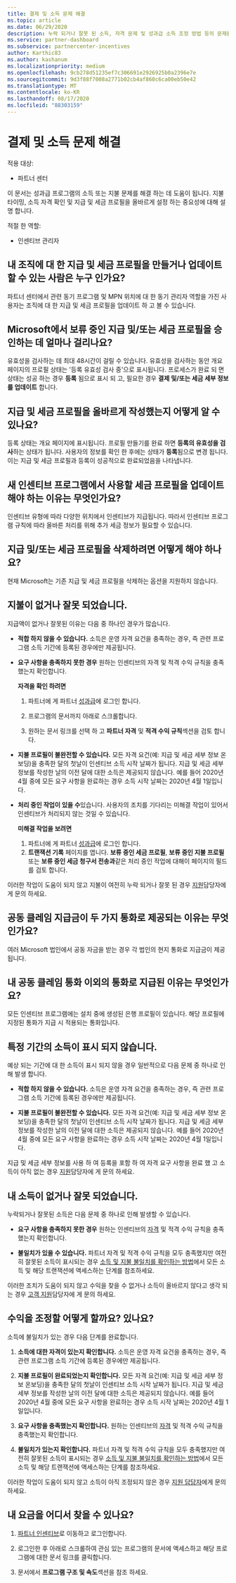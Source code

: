 ```yaml
---
title: 결제 및 소득 문제 해결
ms.topic: article
ms.date: 06/29/2020
description: 누락 되거나 잘못 된 소득, 자격 문제 및 성과급 소득 조정 방법 등의 문제를 해결 하는 방법에 대해 알아봅니다.
ms.service: partner-dashboard
ms.subservice: partnercenter-incentives
author: Karthic83
ms.author: kashanum
ms.localizationpriority: medium
ms.openlocfilehash: 9cb278d51235ef7c306691e2926925b0a2396e7e
ms.sourcegitcommit: 9d3f88f7008a2771b02cb4af860c6ca00eb50e42
ms.translationtype: MT
ms.contentlocale: ko-KR
ms.lasthandoff: 08/17/2020
ms.locfileid: "88303159"
---
```

# <a name="troubleshooting-payments-and-earnings-issues"></a>결제 및 소득 문제 해결

적용 대상:

- 파트너 센터

이 문서는 성과급 프로그램의 소득 또는 지불 문제를 해결 하는 데 도움이 됩니다. 지불 타이밍, 소득 자격 확인 및 지급 및 세금 프로필을 올바르게 설정 하는 중요성에 대해 설명 합니다.

적절 한 역할:

- 인센티브 관리자

## <a name="who-can-create-or-update-payout-and-tax-profiles-for-my-organization"></a>내 조직에 대 한 지급 및 세금 프로필을 만들거나 업데이트할 수 있는 사람은 누구 인가요?

파트너 센터에서 관련 동기 프로그램 및 MPN 위치에 대 한 동기 관리자 역할을 가진 사용자는 조직에 대 한 지급 및 세금 프로필을 업데이트 하 고 볼 수 있습니다.

## <a name="how-long-does-it-take-for-microsoft-to-approve-my-pending-payout-andor-tax-profiles"></a>Microsoft에서 보류 중인 지급 및/또는 세금 프로필을 승인하는 데 얼마나 걸리나요?

유효성을 검사하는 데 최대 48시간이 걸릴 수 있습니다. 유효성을 검사하는 동안 개요 페이지의 프로필 상태는 '등록 유효성 검사 중'으로 표시됩니다. 프로세스가 완료 되 면 상태는 성공 하는 경우 **등록** 됨으로 표시 되 고, 필요한 경우 **결제 및/또는 세금 세부 정보를 업데이트** 합니다.

## <a name="how-do-i-know-if-i-have-completed-my-payout-and-tax-profile-correctly"></a>지급 및 세금 프로필을 올바르게 작성했는지 어떻게 알 수 있나요?

등록 상태는 개요 페이지에 표시됩니다. 프로필 만들기를 완료 하면 **등록의 유효성을 검사**하는 상태가 됩니다. 사용자의 정보를 확인 한 후에는 상태가 **등록**됨으로 변경 됩니다. 이는 지급 및 세금 프로필과 등록이 성공적으로 완료되었음을 나타냅니다.

## <a name="why-do-i-need-to-update-my-tax-profile-to-use-it-with-a-new-incentive-program"></a>새 인센티브 프로그램에서 사용할 세금 프로필을 업데이트해야 하는 이유는 무엇인가요?

인센티브 유형에 따라 다양한 위치에서 인센티브가 지급됩니다. 따라서 인센티브 프로그램 규칙에 따라 올바른 처리를 위해 추가 세금 정보가 필요할 수 있습니다.

## <a name="how-can-i-delete-a-payment-andor-tax-profile"></a>지급 및/또는 세금 프로필을 삭제하려면 어떻게 해야 하나요?

현재 Microsoft는 기존 지급 및 세금 프로필을 삭제하는 옵션을 지원하지 않습니다.

## <a name="my-payment-is-missing-or-incorrect"></a>지불이 없거나 잘못 되었습니다.

지급액이 없거나 잘못된 이유는 다음 중 하나인 경우가 많습니다.

- **적합 하지 않을 수 있습니다.**  소득은 운영 자격 요건을 충족하는 경우, 즉 관련 프로그램 소득 기간에 등록된 경우에만 제공됩니다.
- **요구 사항을 충족하지 못한 경우**  원하는 인센티브의 자격 및 적격 수익 규칙을 충족했는지 확인합니다.

  **자격을 확인 하려면**

  1. 파트너에 게 파트너 [성과급](https://partner.microsoft.com/membership/partner-incentives)에 로그인 합니다.
  
  2. 프로그램의 문서까지 아래로 스크롤합니다.
  
  3. 원하는 문서 링크를 선택 하 고 **파트너 자격** 및 **적격 수익 규칙**섹션을 검토 합니다.

- **지불 프로필이 불완전할 수 있습니다.** 모든 자격 요건(예: 지급 및 세금 세부 정보 온보딩)을 충족한 달의 첫날이 인센티브 소득 시작 날짜가 됩니다. 지급 및 세금 세부 정보를 작성한 날의 이전 달에 대한 소득은 제공되지 않습니다. 예를 들어 2020년 4월 중에 모든 요구 사항을 완료하는 경우 소득 시작 날짜는 2020년 4월 1일입니다.
- **처리 중인 작업이 있을 수**있습니다.  사용자의 조치를 기다리는 미해결 작업이 있어서 인센티브가 처리되지 않는 것일 수 있습니다.

  **미해결 작업을 보려면**

  1. 파트너에 게 파트너 [성과급](https://partner.microsoft.com/membership/partner-incentives)에 로그인 합니다.
  2. **트랜잭션 기록** 페이지를 엽니다. **보류 중인 세금 프로필**, **보류 중인 지불 프로필**또는 **보류 중인 세금 청구서 전송과**같은 처리 중인 작업에 대해이 페이지의 필드를 검토 합니다.

이러한 작업이 도움이 되지 않고 지불이 여전히 누락 되거나 잘못 된 경우 [지원](https://partner.microsoft.com/dashboard/support/incentives/servicerequests?category=incentives)담당자에 게 문의 하세요.

## <a name="why-are-my-co-op-claim-payments-made-in-two-different-currencies"></a>공동 클레임 지급금이 두 가지 통화로 제공되는 이유는 무엇인가요?

여러 Microsoft 법인에서 공동 자금을 받는 경우 각 법인의 현지 통화로 지급금이 제공됩니다.  

## <a name="why-was-i-paid-in-a-currency-other-than-my-co-op-claim-currency"></a>내 공동 클레임 통화 이외의 통화로 지급된 이유는 무엇인가요?

모든 인센티브 프로그램에는 설치 중에 생성된 은행 프로필이 있습니다. 해당 프로필에 지정된 통화가 지급 시 적용되는 통화입니다.

## <a name="i-dont-see-earnings-for-a-certain-period"></a>특정 기간의 소득이 표시 되지 않습니다.

예상 되는 기간에 대 한 소득이 표시 되지 않을 경우 일반적으로 다음 문제 중 하나로 인해 발생 합니다.

- **적합 하지 않을 수 있습니다.**  소득은 운영 자격 요건을 충족하는 경우, 즉 관련 프로그램 소득 기간에 등록된 경우에만 제공됩니다.

- **지불 프로필이 불완전할 수 있습니다.**  모든 자격 요건(예: 지급 및 세금 세부 정보 온보딩)을 충족한 달의 첫날이 인센티브 소득 시작 날짜가 됩니다. 지급 및 세금 세부 정보를 작성한 날의 이전 달에 대한 소득은 제공되지 않습니다. 예를 들어 2020년 4월 중에 모든 요구 사항을 완료하는 경우 소득 시작 날짜는 2020년 4월 1일입니다.

지급 및 세금 세부 정보를 사용 하 여 등록을 포함 하 여 자격 요구 사항을 완료 했 고 소득이 아직 없는 경우 [지원](https://partner.microsoft.com/dashboard/support/incentives/servicerequests?category=incentives)담당자에 게 문의 하세요.

## <a name="my-earnings-are-missing-or-incorrect"></a>내 소득이 없거나 잘못 되었습니다.

누락되거나 잘못된 소득은 다음 문제 중 하나로 인해 발생할 수 있습니다.

- **요구 사항을 충족하지 못한 경우**  원하는 인센티브의 [자격](#my-payment-is-missing-or-incorrect) 및 적격 수익 규칙을 충족했는지 확인합니다.

- **불일치가 있을 수 있습니다.**  파트너 자격 및 적격 수익 규칙을 모두 충족했지만 여전히 잘못된 소득이 표시되는 경우 [소득 및 지불 불일치를 확인하는 방법](https://support.microsoft.com/help/4534675)에서 모든 소득 및 해당 트랜잭션에 액세스하는 단계를 참조하세요.

이러한 조치가 도움이 되지 않고 수익을 찾을 수 없거나 소득이 올바르지 않다고 생각 되는 경우 [고객 지원](https://partner.microsoft.com/dashboard/support/incentives/servicerequests?category=incentives)담당자에 게 문의 하세요.

## <a name="how-do-i-reconcile-my-earnings"></a>수익을 조정할 어떻게 할까요? 있나요?

소득에 불일치가 있는 경우 다음 단계를 완료합니다.

1. **소득에 대한 자격이 있는지 확인합니다.**  소득은 운영 자격 요건을 충족하는 경우, 즉 관련 프로그램 소득 기간에 등록된 경우에만 제공됩니다.

2. **지불 프로필이 완료되었는지 확인합니다.**  모든 자격 요건(예: 지급 및 세금 세부 정보 온보딩)을 충족한 달의 첫날이 인센티브 소득 시작 날짜가 됩니다. 지급 및 세금 세부 정보를 작성한 날의 이전 달에 대한 소득은 제공되지 않습니다. 예를 들어 2020년 4월 중에 모든 요구 사항을 완료하는 경우 소득 시작 날짜는 2020년 4월 1일입니다. 

3. **요구 사항을 충족했는지 확인합니다.**  원하는 인센티브의 [자격](#my-payment-is-missing-or-incorrect) 및 적격 수익 규칙을 충족했는지 확인합니다.

4. **불일치가 있는지 확인합니다.**  파트너 자격 및 적격 수익 규칙을 모두 충족했지만 여전히 잘못된 소득이 표시되는 경우 [소득 및 지불 불일치를 확인하는 방법](https://support.microsoft.com/help/4534675)에서 모든 소득 및 해당 트랜잭션에 액세스하는 단계를 참조하세요.

이러한 작업이 도움이 되지 않고 소득이 아직 조정되지 않은 경우 [지원 담당자](https://partner.microsoft.com/dashboard/support/incentives/servicerequests?category=incentives)에게 문의하세요.

## <a name="where-can-i-find-my-rates"></a>내 요금을 어디서 찾을 수 있나요?

1. [파트너 인센티브](https://partner.microsoft.com/membership/partner-incentives)로 이동하고 로그인합니다.

2. 로그인한 후 아래로 스크롤하여 관심 있는 프로그램의 문서에 액세스하고 해당 프로그램에 대한 문서 링크를 클릭합니다.

3. 문서에서 **프로그램 구조 및 속도**섹션을 참조 하세요.
